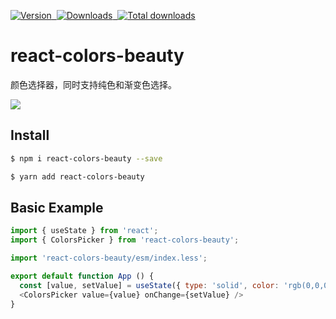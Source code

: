 [![Version](https://img.shields.io/npm/v/react-colors-beauty.svg?style=flat-square&logo=npm)&nbsp;
![Downloads](https://img.shields.io/npm/dm/react-colors-beauty.svg?style=flat-square&logo=npm)&nbsp;
![Total downloads](https://img.shields.io/npm/dt/react-colors-beauty?style=flat-square&logo=npm)](https://www.npmjs.com/package/react-colors-beauty)

# react-colors-beauty

颜色选择器，同时支持纯色和渐变色选择。

<p>
  <img src="https://raw.githubusercontent.com/sleepy-zone/react-colors/main/assets/shot.png" />
</p>

## Install

```bash
$ npm i react-colors-beauty --save
```

```bash
$ yarn add react-colors-beauty
```

## Basic Example

```js
import { useState } from 'react';
import { ColorsPicker } from 'react-colors-beauty';

import 'react-colors-beauty/esm/index.less';

export default function App () {
  const [value, setValue] = useState({ type: 'solid', color: 'rgb(0,0,0)' });
  <ColorsPicker value={value} onChange={setValue} />
}
```